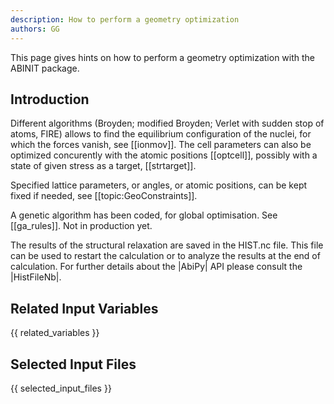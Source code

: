 ```yaml
---
description: How to perform a geometry optimization
authors: GG
---
```

<!--- This is the source file for this topics. Can be edited. -->

This page gives hints on how to perform a geometry optimization with the ABINIT package.

## Introduction

Different algorithms (Broyden; modified Broyden; Verlet with sudden stop of
atoms, FIRE) allows to find the equilibrium configuration of the nuclei, for which
the forces vanish, see [[ionmov]]. The cell parameters can also be optimized
concurently with the atomic positions [[optcell]], possibly with a state of
given stress as a target, [[strtarget]].

Specified lattice parameters, or angles, or atomic positions, can be kept
fixed if needed, see [[topic:GeoConstraints]].

A genetic algorithm has been coded, for global optimisation. See [[ga_rules]]. Not in production yet. 

The results of the structural relaxation are saved in the HIST.nc file.
This file can be used to restart the calculation or to analyze the results at the end of calculation.
For further details about the |AbiPy| API please consult the |HistFileNb|.


## Related Input Variables

{{ related_variables }}

## Selected Input Files

{{ selected_input_files }}


